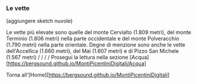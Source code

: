 ### Le vette

(aggiungere sketch nuvole)

Le vette più elevate sono quelle del monte Cervialto (1.809 metri), del monte Terminio (1.806 metri) nella parte occidentale e del monte Polveracchio (1.790 metri) nella parte orientale. Degne di menzione sono anche le vette dell'Accellica (1.660 metri), del Mai (1.607 metri) e di Pizzo San Michele (1.567 metri)
/
/
/
/
Prosegui la lettura nella sezione [Acqua][https://bergsound.github.io/MontiPicentiniDigitali/Acqua]

Torna all'[Home][https://bergsound.github.io/MontiPicentiniDigitali] 
